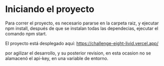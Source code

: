 # Iniciando el proyecto

Para correr el proyecto, es necesario pararse en la carpeta raiz, y ejecutar npm install, después de que se instalan todas las dependecias, ejecutar el comando npm start.

El proyecto está desplegado aquí:
https://challenge-eight-livid.vercel.app/

por agilizar el desarrollo, y su posterior revision, en esta ocasion no se alamacenó el api-key, en una variable de entorno.
